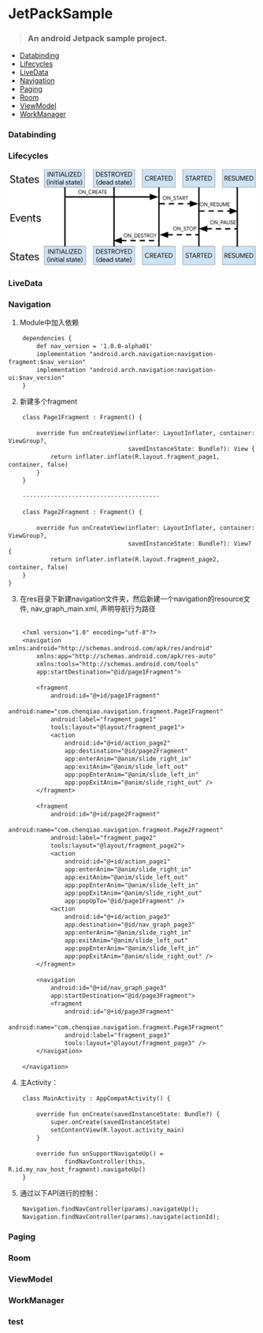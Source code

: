 # JetPackSample
> ### An android Jetpack sample project.


- [Databinding](#databinding)
- [Lifecycles](#lifecycles)
- [LiveData](#livedata)
- [Navigation](#navigation)
- [Paging](#paging)
- [Room](#room)
- [ViewModel](#viewmodel)
- [WorkManager](#workmanager)

### Databinding


### Lifecycles

![Lifecycle](./images/lifecycle-states.svg)


### LiveData



### Navigation

1. Module中加入依赖

```
    dependencies {
        def nav_version = '1.0.0-alpha01'
        implementation "android.arch.navigation:navigation-fragment:$nav_version"
        implementation "android.arch.navigation:navigation-ui:$nav_version"
    }
```

2. 新建多个fragment

```
    class Page1Fragment : Fragment() {
    
        override fun onCreateView(inflater: LayoutInflater, container: ViewGroup?,
                                  savedInstanceState: Bundle?): View {
            return inflater.inflate(R.layout.fragment_page1, container, false)
        }
    }
    
    ·······································
    
    class Page2Fragment : Fragment() {

        override fun onCreateView(inflater: LayoutInflater, container: ViewGroup?,
                                  savedInstanceState: Bundle?): View? {
            return inflater.inflate(R.layout.fragment_page2, container, false)
    }
}
```

3. 在res目录下新建navigation文件夹，然后新建一个navigation的resource文件, nav_graph_main.xml, 声明导航行为路径

```

    <?xml version="1.0" encoding="utf-8"?>
    <navigation xmlns:android="http://schemas.android.com/apk/res/android"
        xmlns:app="http://schemas.android.com/apk/res-auto"
        xmlns:tools="http://schemas.android.com/tools"
        app:startDestination="@id/page1Fragment">
    
        <fragment
            android:id="@+id/page1Fragment"
            android:name="com.chenqiao.navigation.fragment.Page1Fragment"
            android:label="fragment_page1"
            tools:layout="@layout/fragment_page1">
            <action
                android:id="@+id/action_page2"
                app:destination="@id/page2Fragment"
                app:enterAnim="@anim/slide_right_in"
                app:exitAnim="@anim/slide_left_out"
                app:popEnterAnim="@anim/slide_left_in"
                app:popExitAnim="@anim/slide_right_out" />
        </fragment>
    
        <fragment
            android:id="@+id/page2Fragment"
            android:name="com.chenqiao.navigation.fragment.Page2Fragment"
            android:label="fragment_page2"
            tools:layout="@layout/fragment_page2">
            <action
                android:id="@+id/action_page1"
                app:enterAnim="@anim/slide_right_in"
                app:exitAnim="@anim/slide_left_out"
                app:popEnterAnim="@anim/slide_left_in"
                app:popExitAnim="@anim/slide_right_out"
                app:popUpTo="@id/page1Fragment" />
            <action
                android:id="@+id/action_page3"
                app:destination="@id/nav_graph_page3"
                app:enterAnim="@anim/slide_right_in"
                app:exitAnim="@anim/slide_left_out"
                app:popEnterAnim="@anim/slide_left_in"
                app:popExitAnim="@anim/slide_right_out" />
        </fragment>
    
        <navigation
            android:id="@+id/nav_graph_page3"
            app:startDestination="@id/page3Fragment">
            <fragment
                android:id="@+id/page3Fragment"
                android:name="com.chenqiao.navigation.fragment.Page3Fragment"
                android:label="fragment_page3"
                tools:layout="@layout/fragment_page3" />
        </navigation>
    
    </navigation>

```

4. 主Activity：

```
    class MainActivity : AppCompatActivity() {
    
        override fun onCreate(savedInstanceState: Bundle?) {
            super.onCreate(savedInstanceState)
            setContentView(R.layout.activity_main)
        }
    
        override fun onSupportNavigateUp() =
                findNavController(this, R.id.my_nav_host_fragment).navigateUp()
    }

```

5. 通过以下API进行的控制：

```
    Navigation.findNavController(params).navigateUp();
    Navigation.findNavController(params).navigate(actionId);
```



### Paging


### Room


### ViewModel

### WorkManager


### test




